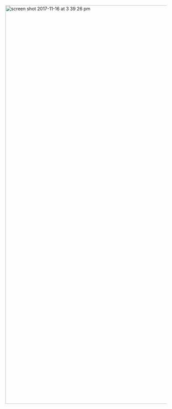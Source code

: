 <img width="1241" alt="screen shot 2017-11-16 at 3 39 26 pm" src="https://user-images.githubusercontent.com/28902787/32923386-ee4fe184-cafc-11e7-9f99-9c7a5f14ce68.png">
